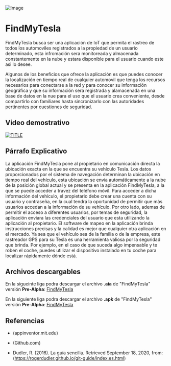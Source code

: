 ![Image](https://raw.githubusercontent.com/E3-Semana-Tec/ReporteAvances/master/Imagenes/tesla-logo-text-png-7_opt.png)

# FindMyTesla
FindMyTesla busca ser una aplicación de IoT que permita el rastreo de todos los automoviles registrados a la propiedad de un usuario determinado, esta infromación sera monitoreada y almacenada constantemente en la nube y estara disponible para el usuario cuando este asi lo desee.

Algunos de los beneficios que ofrece la aplicación es que puedes conocer la localización en tiempo real de cualquier automovil que tenga los recursos necesarios para conectarse a la red y para conocer su información geográfica y que su información sera registrada y alamacenada en una base de datos en la nue para el uso que el usuario crea conveniente, desde compartirlo con familiares hasta sincronizarlo con las autoridades pertinentes por cuestiones de seguridad.

## Video demostrativo
[![TITLE](https://img.youtube.com/vi/8n84DjIJGkA/0.jpg)](https://www.youtube.com/watch?v=8n84DjIJGkA)

## Párrafo Explicativo 
La aplicación FindMyTesla pone al propietario en comunicación directa la ubicación exacta en la que se encuentra su vehículo Tesla. Los datos proporcionados por el sistema de navegación determinan la ubicación en tiempo real del vehículo, esta ubicación se envía automáticamente a la nube de la posición global actual y se presenta en la aplicación FindMyTesla, a la que se puede acceder a travez del teléfono móvil. Para acceder a dicha información del vehículo, el propietario debe crear una cuenta con su usuario y contraseña, en la cual tendrá la oportunidad de  permitir que más usuarios accedan a la información de su vehículo. Por otro lado, ademas de permitir el acceso a diferentes usuarios, por temas de seguridad, la aplicación enviara las credenciales del usuario que esta utilizando la aplicación al propietario.  El software de mapeo en la aplicación brinda instrucciones precisas y la calidad es mejor que cualquier otra aplicación en el mercado. Ya sea que el vehículo sea de la familia o de la empresa, este rastreador GPS para su Tesla es una herramienta valiosa por la seguridad que brinda. Por ejemplo, en el caso de que suceda algo impensable y te roben el coche, puedes utilizar el dispositivo instalado en tu coche para localizar rápidamente dónde está.

## Archivos descargables 
En la sigueinte liga podra descargar el archivo **.aia** de "FindMyTesla" versión **Pre-Alpha**: [FindMyTesla](https://github.com/E3-Semana-Tec/AppIoT/blob/master/AppIoT%20(2).aia)

En la siguiente liga podra descargar el archivo **.apk** de "FindMyTesla" versión **Pre-Alpha**: [FindMyTesla](https://github.com/E3-Semana-Tec/AppIoT/blob/master/AppIoT.apk)

## Referencias 
- (appinventor.mit.edu)

- (Github.com)

- Dudler, R. (2016). La guía sencilla. Retrieved September 18, 2020, from: (https://rogerdudler.github.io/git-guide/index.es.html)

